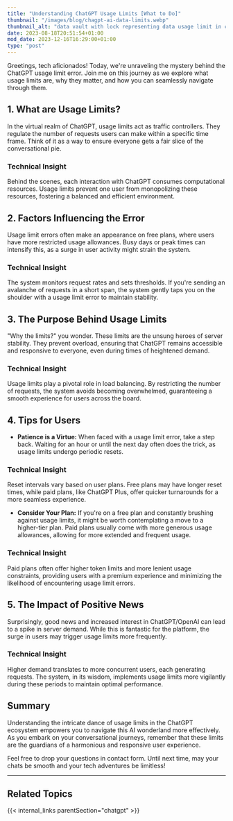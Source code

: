```yaml
---
title: "Understanding ChatGPT Usage Limits [What to Do]"
thumbnail: "/images/blog/chagpt-ai-data-limits.webp"
thumbnail_alt: "data vault with lock representing data usage limit in chatGPT and AI"
date: 2023-08-18T20:51:54+01:00
mod_date: 2023-12-16T16:29:00+01:00
type: "post"
---
```

Greetings, tech aficionados! Today, we're unraveling the mystery behind the ChatGPT usage limit error. Join me on this journey as we explore what usage limits are, why they matter, and how you can seamlessly navigate through them.

## 1. What are Usage Limits?
In the virtual realm of ChatGPT, usage limits act as traffic controllers. They regulate the number of requests users can make within a specific time frame. Think of it as a way to ensure everyone gets a fair slice of the conversational pie.

### Technical Insight
Behind the scenes, each interaction with ChatGPT consumes computational resources. Usage limits prevent one user from monopolizing these resources, fostering a balanced and efficient environment.

## 2. Factors Influencing the Error
Usage limit errors often make an appearance on free plans, where users have more restricted usage allowances. Busy days or peak times can intensify this, as a surge in user activity might strain the system.

### Technical Insight
The system monitors request rates and sets thresholds. If you're sending an avalanche of requests in a short span, the system gently taps you on the shoulder with a usage limit error to maintain stability.

## 3. The Purpose Behind Usage Limits
"Why the limits?" you wonder. These limits are the unsung heroes of server stability. They prevent overload, ensuring that ChatGPT remains accessible and responsive to everyone, even during times of heightened demand.

### Technical Insight
Usage limits play a pivotal role in load balancing. By restricting the number of requests, the system avoids becoming overwhelmed, guaranteeing a smooth experience for users across the board.

## 4. Tips for Users
- **Patience is a Virtue:** When faced with a usage limit error, take a step back. Waiting for an hour or until the next day often does the trick, as usage limits undergo periodic resets.

### Technical Insight
Reset intervals vary based on user plans. Free plans may have longer reset times, while paid plans, like ChatGPT Plus, offer quicker turnarounds for a more seamless experience.

- **Consider Your Plan:** If you're on a free plan and constantly brushing against usage limits, it might be worth contemplating a move to a higher-tier plan. Paid plans usually come with more generous usage allowances, allowing for more extended and frequent usage.

### Technical Insight
Paid plans often offer higher token limits and more lenient usage constraints, providing users with a premium experience and minimizing the likelihood of encountering usage limit errors.

## 5. The Impact of Positive News
Surprisingly, good news and increased interest in ChatGPT/OpenAI can lead to a spike in server demand. While this is fantastic for the platform, the surge in users may trigger usage limits more frequently.

### Technical Insight
Higher demand translates to more concurrent users, each generating requests. The system, in its wisdom, implements usage limits more vigilantly during these periods to maintain optimal performance.

## Summary
Understanding the intricate dance of usage limits in the ChatGPT ecosystem empowers you to navigate this AI wonderland more effectively. As you embark on your conversational journeys, remember that these limits are the guardians of a harmonious and responsive user experience.

Feel free to drop your questions in contact form. Until next time, may your chats be smooth and your tech adventures be limitless!


***
## Related Topics

{{< internal_links parentSection="chatgpt" >}}
